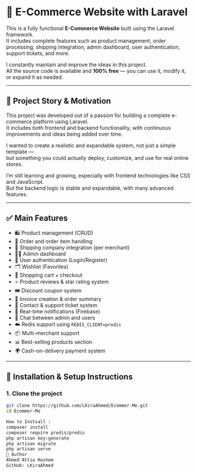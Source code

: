 # 🛒 E-Commerce Website with Laravel

This is a fully functional **E-Commerce Website** built using the Laravel framework.  
It includes complete features such as product management, order processing, shipping integration, admin dashboard, user authentication, support tickets, and more.

I constantly maintain and improve the ideas in this project.  
All the source code is available and **100% free** — you can use it, modify it, or expand it as needed.

---

## 🌟 Project Story & Motivation

This project was developed out of a passion for building a complete e-commerce platform using Laravel.  
It includes both frontend and backend functionality, with continuous improvements and ideas being added over time.  

I wanted to create a realistic and expandable system, not just a simple template —  
but something you could actually deploy, customize, and use for real online stores.

I’m still learning and growing, especially with frontend technologies like CSS and JavaScript.  
But the backend logic is stable and expandable, with many advanced features.

---

## ✅ Main Features

- 🛍️ Product management (CRUD)
- 🧾 Order and order item handling
- 🚚 Shipping company integration (per merchant)
- 🧑‍💼 Admin dashboard
- 🔐 User authentication (Login/Register)
- 🗂️ Wishlist (Favorites)
- 🛒 Shopping cart + checkout
- ⭐ Product reviews & star rating system
- 🎟️ Discount coupon system
- 🧾 Invoice creation & order summary
- 📩 Contact & support ticket system
- 🔔 Real-time notifications (Firebase)
- 💬 Chat between admin and users
- ☁️ Redis support using `REDIS_CLIENT=predis`
- 📦 Multi-merchant support
- 📊 Best-selling products section
- 🌍 Cash-on-delivery payment system

---

## 🚀 Installation & Setup Instructions

### 1. Clone the project

```bash
git clone https://github.com/LKiraAhmed/Ecommer-Me.git
cd Ecommer-Me

How to Instsall :
composer install
composer require predis/predis
php artisan key:generate
php artisan migrate
php artisan serve
👤 Author
Ahmed Attia Hashem
GitHub: LKiraAhmed



